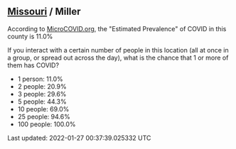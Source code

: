 
## [Missouri](/united-states/missouri) / Miller

According to [MicroCOVID.org](http://microcovid.org),
the "Estimated Prevalence" of COVID in this county is 11.0%

If you interact with a certain number of people in this location
(all at once in a group, or spread out across the day), what is the chance that
1 or more of them has COVID?

- 1 person: 11.0%
- 2 people: 20.9%
- 3 people: 29.6%
- 5 people: 44.3%
- 10 people: 69.0%
- 25 people: 94.6%
- 100 people: 100.0%

Last updated: 2022-01-27 00:37:39.025332 UTC
